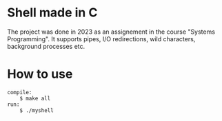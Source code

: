 # Shell made in C
The project was done in 2023 as an assignement in the course "Systems Programming". It supports pipes, I/O redirections, wild characters, background processes etc.

# How to use
```
compile:
    $ make all
run:
    $ ./myshell
```